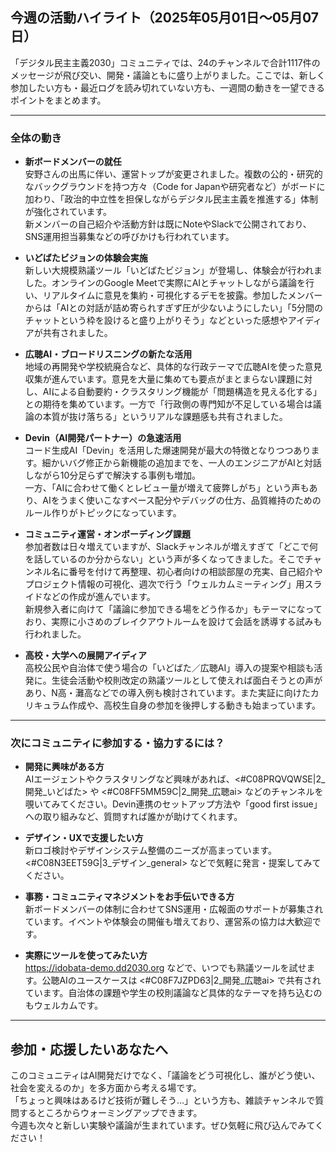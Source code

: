 ## 今週の活動ハイライト（2025年05月01日～05月07日）

「デジタル民主主義2030」コミュニティでは、24のチャンネルで合計1117件のメッセージが飛び交い、開発・議論ともに盛り上がりました。ここでは、新しく参加したい方も・最近ログを読み切れていない方も、一週間の動きを一望できるポイントをまとめます。

---

### 全体の動き

- **新ボードメンバーの就任**  
  安野さんの出馬に伴い、運営トップが変更されました。複数の公的・研究的なバックグラウンドを持つ方々（Code for Japanや研究者など）がボードに加わり、「政治的中立性を担保しながらデジタル民主主義を推進する」体制が強化されています。  
  新メンバーの自己紹介や活動方針は既にNoteやSlackで公開されており、SNS運用担当募集などの呼びかけも行われています。

- **いどばたビジョンの体験会実施**  
  新しい大規模熟議ツール「いどばたビジョン」が登場し、体験会が行われました。オンラインのGoogle Meetで実際にAIとチャットしながら議論を行い、リアルタイムに意見を集約・可視化するデモを披露。参加したメンバーからは「AIとの対話が詰め寄られすぎず圧が少ないようにしたい」「5分間のチャットという枠を設けると盛り上がりそう」などといった感想やアイディアが共有されました。

- **広聴AI・ブロードリスニングの新たな活用**  
  地域の再開発や学校統廃合など、具体的な行政テーマで広聴AIを使った意見収集が進んでいます。意見を大量に集めても要点がまとまらない課題に対し、AIによる自動要約・クラスタリング機能が「問題構造を見える化する」との期待を集めています。一方で「行政側の専門知が不足している場合は議論の本質が抜け落ちる」というリアルな課題感も共有されました。

- **Devin（AI開発パートナー）の急速活用**  
  コード生成AI「Devin」を活用した爆速開発が最大の特徴となりつつあります。細かいバグ修正から新機能の追加までを、一人のエンジニアがAIと対話しながら10分足らずで解決する事例も増加。  
  一方、「AIに合わせて働くとレビュー量が増えて疲弊しがち」という声もあり、AIをうまく使いこなすペース配分やデバッグの仕方、品質維持のためのルール作りがトピックになっています。

- **コミュニティ運営・オンボーディング課題**  
  参加者数は日々増えていますが、Slackチャンネルが増えすぎて「どこで何を話しているのか分からない」という声が多くなってきました。そこでチャンネル名に番号を付けて再整理、初心者向けの相談部屋の充実、自己紹介やプロジェクト情報の可視化、週次で行う「ウェルカムミーティング」用スライドなどの作成が進んでいます。  
  新規参入者に向けて「議論に参加できる場をどう作るか」もテーマになっており、実際に小さめのブレイクアウトルームを設けて会話を誘導する試みも行われました。

- **高校・大学への展開アイディア**  
  高校公民や自治体で使う場合の「いどばた／広聴AI」導入の提案や相談も活発に。生徒会活動や校則改定の熟議ツールとして使えれば面白そうとの声があり、N高・灘高などでの導入例も検討されています。また実証に向けたカリキュラム作成や、高校生自身の参加を後押しする動きも始まっています。

---

### 次にコミュニティに参加する・協力するには？

- **開発に興味がある方**  
  AIエージェントやクラスタリングなど興味があれば、<#C08PRQVQWSE|2_開発_いどばた> や <#C08FF5MM59C|2_開発_広聴ai> などのチャンネルを覗いてみてください。Devin連携のセットアップ方法や「good first issue」への取り組みなど、質問すれば誰かが助けてくれます。

- **デザイン・UXで支援したい方**  
  新ロゴ検討やデザインシステム整備のニーズが高まっています。<#C08N3EET59G|3_デザイン_general> などで気軽に発言・提案してみてください。

- **事務・コミュニティマネジメントをお手伝いできる方**  
  新ボードメンバーの体制に合わせてSNS運用・広報面のサポートが募集されています。イベントや体験会の開催も増えており、運営系の協力は大歓迎です。

- **実際にツールを使ってみたい方**  
  <https://idobata-demo.dd2030.org> などで、いつでも熟議ツールを試せます。公聴AIのユースケースは <#C08F7JZPD63|2_開発_広聴ai> で共有されています。自治体の課題や学生の校則議論など具体的なテーマを持ち込むのもウェルカムです。

---

## 参加・応援したいあなたへ

このコミュニティはAI開発だけでなく、「議論をどう可視化し、誰がどう使い、社会を変えるのか」を多方面から考える場です。  
「ちょっと興味はあるけど技術が難しそう…」という方も、雑談チャンネルで質問するところからウォーミングアップできます。  
今週も次々と新しい実験や議論が生まれています。ぜひ気軽に飛び込んでみてください！  